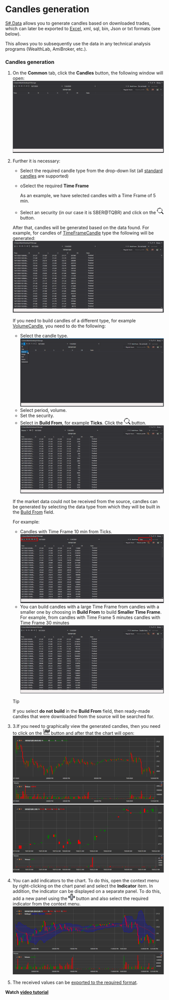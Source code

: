 # Candles generation

[S\#.Data](Hydra.md) allows you to generate candles based on downloaded trades, which can later be exported to [Excel](https://en.wikipedia.org/wiki/Excel), xml, sql, bin, Json or txt formats (see below). 

This allows you to subsequently use the data in any technical analysis programs (WealthLab, AmiBroker, etc.).

### Candles generation

1. On the **Common** tab, click the **Candles** button, the following window will open:![hydra candles main](../images/hydra_candles_main.png)
2. Further it is necessary: 
   - Select the required candle type from the drop\-down list (all [standard candles](Candles.md) are supported) 
   - oSelect the required **Time Frame**

     As an example, we have selected candles with a Time Frame of 5 min.
   - Select an security (in our case it is SBER@TQBR) and click on the ![hydra find](../images/hydra_find.png) button. 

   After that, candles will be generated based on the data found. For example, for candles of [TimeFrameCandle](xref:StockSharp.Algo.Candles.TimeFrameCandle) type the following will be generated: ![hydra candles tf](../images/hydra_candles_tf.png)

   If you need to build candles of a different type, for example [VolumeCandle](xref:StockSharp.Algo.Candles.VolumeCandle), you need to do the following:
   - Select the candle type. ![hydra candles volume 100](../images/hydra_candles_volume_100.png)
   - Select period, volume.
   - Set the security.
   - Select in **Build From**, for example **Ticks**. Click the ![hydra find](../images/hydra_find.png) button.![hydra candles volume](../images/hydra_candles_volume.png)

   If the market data could not be received from the source, candles can be generated by selecting the data type from which they will be built in the [Build From](HydraUsingDifferentTypesMarketData.md) field.

   For example:
   - Candles with Time Frame 10 min from Ticks. ![hydra candles tf 10](../images/hydra_candles_tf_10.png)
   - You can build candles with a large Time Frame from candles with a smaller one by choosing in **Build From** to build **Smaller Time Frame**. For example, from candles with Time Frame 5 minutes candles with Time Frame 30 minutes![hydra candles tf 01](../images/hydra_candles_tf_01.png)

   > [!TIP]
   > If you select **do not build** in the **Build From** field, then ready\-made candles that were downloaded from the source will be searched for.
3. 3.If you need to graphically view the generated candles, then you need to click on the ![hydra candles](../images/hydra_candles.png) button and after that the chart will open: ![hydra candles tf chart](../images/hydra_candles_tf_chart.png)![hydra candles volume chart](../images/hydra_candles_volume_chart.png)
4. You can add indicators to the chart. To do this, open the context menu by right\-clicking on the chart panel and select the **Indicator** item. In addition, the indicator can be displayed on a separate panel. To do this, add a new panel using the ![hydra add](../images/hydra_add.png) button and also select the required indicator from the context menu.![hydra candles ind chart](../images/hydra_candles_ind_chart.png)
5. The received values can be [exported to the required format](HydraExport.md).

**Watch [video tutorial](HydraBuildDifferentCandleType.md)**
